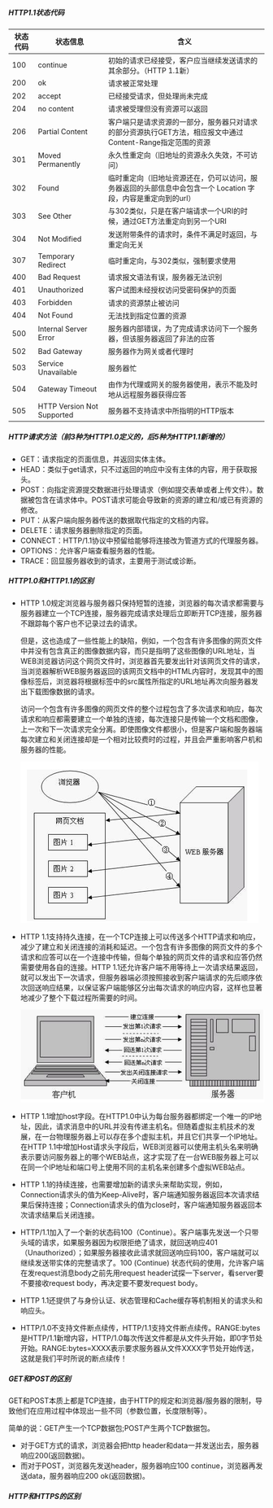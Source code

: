##### HTTP1.1状态代码

| 状态代码 | 状态信息                       | 含义                                       |
| ---- | -------------------------- | ---------------------------------------- |
| 100  | continue                   | 初始的请求已经接受，客户应当继续发送请求的其余部分。（HTTP 1.1新）    |
| 200  | ok                         | 请求被正常处理                                  |
| 202  | accept                     | 已经接受请求，但处理尚未完成                           |
| 204  | no content                 | 请求被受理但没有资源可以返回                           |
| 206  | Partial Content            | 客户端只是请求资源的一部分，服务器只对请求的部分资源执行GET方法，相应报文中通过Content-Range指定范围的资源 |
| 301  | Moved Permanently          | 永久性重定向（旧地址的资源永久失效，不可访问）                  |
| 302  | Found                      | 临时重定向（旧地址资源还在，仍可以访问，服务器返回的头部信息中会包含一个 Location 字段，内容是重定向到的url） |
| 303  | See Other                  | 与302类似，只是在客户端请求一个URI的时候，通过GET方法重定向到另一个URI |
| 304  | Not Modified               | 发送附带条件的请求时，条件不满足时返回，与重定向无关               |
| 307  | Temporary Redirect         | 临时重定向，与302类似，强制要求使用                      |
| 400  | Bad Request                | 请求报文语法有误，服务器无法识别                         |
| 401  | Unauthorized               | 客户试图未经授权访问受密码保护的页面                       |
| 403  | Forbidden                  | 请求的资源禁止被访问                               |
| 404  | Not Found                  | 无法找到指定位置的资源                              |
| 500  | Internal Server Error      | 服务器内部错误，为了完成请求访问下一个服务器，但该服务器返回了非法的应答     |
| 502  | Bad Gateway                | 服务器作为网关或者代理时                             |
| 503  | Service Unavailable        | 服务器忙                                     |
| 504  | Gateway Timeout            | 由作为代理或网关的服务器使用，表示不能及时地从远程服务器获得应答         |
| 505  | HTTP Version Not Supported | 服务器不支持请求中所指明的HTTP版本                      |




##### HTTP请求方法（前3种为HTTP1.0定义的，后5种为HTTP1.1新增的）

* GET：请求指定的页面信息，并返回实体主体。
* HEAD：类似于get请求，只不过返回的响应中没有主体的内容，用于获取报头。
* POST：向指定资源提交数据进行处理请求（例如提交表单或者上传文件）。数据被包含在请求体中。POST请求可能会导致新的资源的建立和/或已有资源的修改。
* PUT：从客户端向服务器传送的数据取代指定的文档的内容。
* DELETE：请求服务器删除指定的页面。
* CONNECT：HTTP/1.1协议中预留给能够将连接改为管道方式的代理服务器。
* OPTIONS：允许客户端查看服务器的性能。
* TRACE：回显服务器收到的请求，主要用于测试或诊断。





##### HTTP1.0和HTTP1.1的区别

* HTTP 1.0规定浏览器与服务器只保持短暂的连接，浏览器的每次请求都需要与服务器建立一个TCP连接，服务器完成请求处理后立即断开TCP连接，服务器不跟踪每个客户也不记录过去的请求。

  但是，这也造成了一些性能上的缺陷，例如，一个包含有许多图像的网页文件中并没有包含真正的图像数据内容，而只是指明了这些图像的URL地址，当WEB浏览器访问这个网页文件时，浏览器首先要发出针对该网页文件的请求，当浏览器解析WEB服务器返回的该网页文档中的HTML内容时，发现其中的<img>图像标签后，浏览器将根据<img>标签中的src属性所指定的URL地址再次向服务器发出下载图像数据的请求。

  访问一个包含有许多图像的网页文件的整个过程包含了多次请求和响应，每次请求和响应都需要建立一个单独的连接，每次连接只是传输一个文档和图像，上一次和下一次请求完全分离。即使图像文件都很小，但是客户端和服务器端每次建立和关闭连接却是一个相对比较费时的过程，并且会严重影响客户机和服务器的性能。

  ![](HTTP1.png)

* HTTP 1.1支持持久连接，在一个TCP连接上可以传送多个HTTP请求和响应，减少了建立和关闭连接的消耗和延迟。一个包含有许多图像的网页文件的多个请求和应答可以在一个连接中传输，但每个单独的网页文件的请求和应答仍然需要使用各自的连接。HTTP 1.1还允许客户端不用等待上一次请求结果返回，就可以发出下一次请求，但服务器端必须按照接收到客户端请求的先后顺序依次回送响应结果，以保证客户端能够区分出每次请求的响应内容，这样也显著地减少了整个下载过程所需要的时间。

  ![](HTTP2.png)

* HTTP 1.1增加host字段。在HTTP1.0中认为每台服务器都绑定一个唯一的IP地址，因此，请求消息中的URL并没有传递主机名。但随着虚拟主机技术的发展，在一台物理服务器上可以存在多个虚拟主机，并且它们共享一个IP地址。在HTTP 1.1中增加Host请求头字段后，WEB浏览器可以使用主机头名来明确表示要访问服务器上的哪个WEB站点，这才实现了在一台WEB服务器上可以在同一个IP地址和端口号上使用不同的主机名来创建多个虚拟WEB站点。

* HTTP 1.1的持续连接，也需要增加新的请求头来帮助实现，例如，Connection请求头的值为Keep-Alive时，客户端通知服务器返回本次请求结果后保持连接；Connection请求头的值为close时，客户端通知服务器返回本次请求结果后关闭连接。

* HTTP/1.1加入了一个新的状态码100（Continue）。客户端事先发送一个只带头域的请求，如果服务器因为权限拒绝了请求，就回送响应401（Unauthorized）；如果服务器接收此请求就回送响应码100，客户端就可以继续发送带实体的完整请求了。100 (Continue) 状态代码的使用，允许客户端在发request消息body之前先用request header试探一下server，看server要不要接收request body，再决定要不要发request body。

* HTTP 1.1还提供了与身份认证、状态管理和Cache缓存等机制相关的请求头和响应头。

* HTTP/1.0不支持文件断点续传，HTTP/1.1支持文件断点续传。RANGE:bytes是HTTP/1.1新增内容，HTTP/1.0每次传送文件都是从文件头开始，即0字节处开始。RANGE:bytes=XXXX表示要求服务器从文件XXXX字节处开始传送，这就是我们平时所说的断点续传！





##### GET和POST的区别

GET和POST本质上都是TCP连接，由于HTTP的规定和浏览器/服务器的限制，导致他们在应用过程中体现出一些不同（参数位置，长度限制等）。

简单的说：GET产生一个TCP数据包;POST产生两个TCP数据包。

- 对于GET方式的请求，浏览器会把http header和data一并发送出去，服务器响应200(返回数据)。
- 而对于POST，浏览器先发送header，服务器响应100 continue，浏览器再发送data，服务器响应200 ok(返回数据)。



##### HTTP和HTTPS的区别


